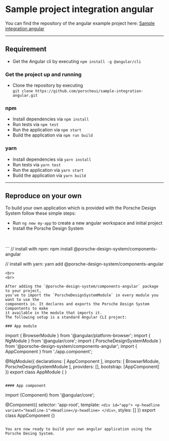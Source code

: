 # Sample project integration angular
You can find the repository of the angular example project here: [Sample integration angular](https://github.com/porscheui/sample-integration-angular)

---
## Requirement
* Get the Angular cli by executing `npm install -g @angular/cli`

### Get the project up and running
* Clone the repository by executing <br>
`git clone https://github.com/porscheui/sample-integration-angular.git`

### npm
* Install dependencies via `npm install`
* Run tests via `npm test`
* Run the application via `npm start`
* Build the application via `npm run build`

### yarn
* Install dependencies via `yarn install`
* Run tests via `yarn test`
* Run the application via `yarn start`
* Build the application via `yarn build`

---

## Reproduce on your own
To build your own application which is provided with the Porsche Design System follow these simple steps:

* Run `ng new my-app` to create a new angular workspace and initial project
* Install the Porsche Design System
<br>
<br>
``` 
// install with npm:
npm install @porsche-design-system/components-angular

// install with yarn:
yarn add @porsche-design-system/components-angular
```
<br>
<br>

After adding the `@porsche-design-system/components-angular` package to your project,
you've to import the `PorscheDesignSystemModule` in every module you want to use the
components in. It declares and exports the Porsche Design System Compontents to make
it available in the module that imports it. 
The following setup is a standard Angular CLI project: 

### App module
``` 
import { BrowserModule } from '@angular/platform-browser';
import { NgModule } from '@angular/core';
import { PorscheDesignSystemModule } from '@porsche-design-system/components-angular';
import { AppComponent } from './app.component';

@NgModule({
  declarations: [
    AppComponent
  ],
  imports: [
    BrowserModule,
    PorscheDesignSystemModule
  ],
  providers: [],
  bootstrap: [AppComponent]
})
export class AppModule { }

``` 

#### App component
``` 
import {Component} from '@angular/core';

@Component({
  selector: 'app-root',
  template: `
    <div id="app">
      <p-headline variant="headline-1">Headline</p-headline>
    </div>
  `,
  styles: []
})
export class AppComponent {}
```

You are now ready to build your own angular application using the Porsche Desing System.